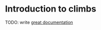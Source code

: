 # Introduction to climbs

TODO: write [great documentation](http://jacobian.org/writing/great-documentation/what-to-write/)
